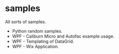 # samples
All sorts of samples.

* Python random samples.
* WPF - Caliburn Micro and Autofac example usage.
* WPF - Templating of DataGrid.
* WPF - Wix Application.
